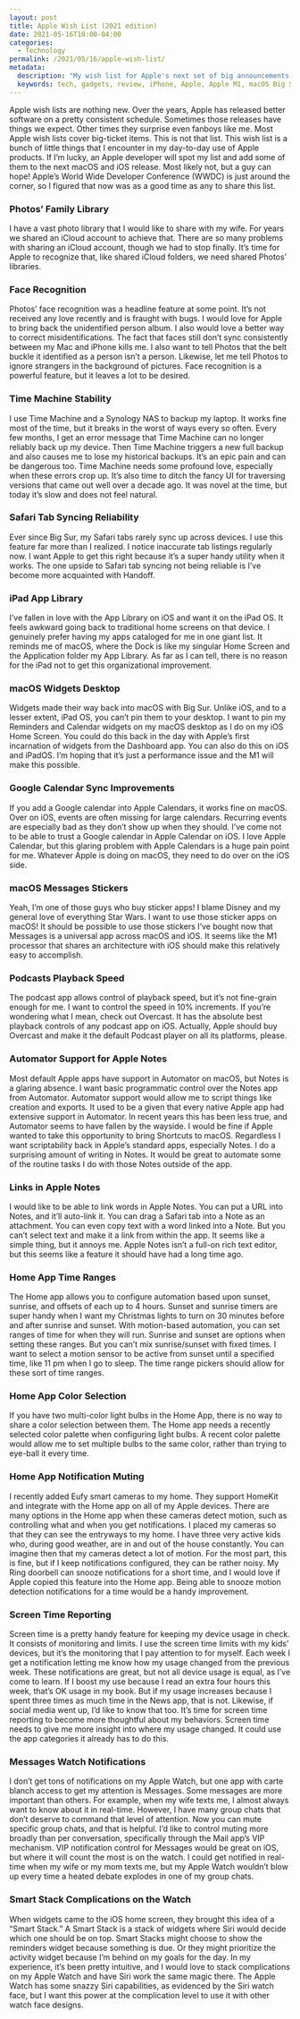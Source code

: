 ```yaml
---
layout: post
title: Apple Wish List (2021 edition)
date: 2021-05-16T10:00-04:00
categories:
  - Technology
permalink: /2021/05/16/apple-wish-list/
metadata:
  description: "My wish list for Apple's next set of big announcements (2021 edition)."
  keywords: tech, gadgets, review, iPhone, Apple, Apple M1, macOS Big Sur
---
```


Apple wish lists are nothing new. Over the years, Apple has released better software on a pretty consistent schedule. Sometimes those releases have things we expect. Other times they surprise even fanboys like me. Most Apple wish lists cover big-ticket items. This is not that list. This wish list is a bunch of little things that I encounter in my day-to-day use of Apple products. If I’m lucky, an Apple developer will spot my list and add some of them to the next macOS and iOS release. Most likely not, but a guy can hope! Apple’s World Wide Developer Conference (WWDC) is just around the corner, so I figured that now was as a good time as any to share this list.

<!-- excerpt -->

### Photos’ Family Library

I have a vast photo library that I would like to share with my wife. For years we shared an iCloud account to achieve that. There are so many problems with sharing an iCloud account, though we had to stop finally. It’s time for Apple to recognize that, like shared iCloud folders, we need shared Photos’ libraries.

### Face Recognition

Photos’ face recognition was a headline feature at some point. It’s not received any love recently and is fraught with bugs. I would love for Apple to bring back the unidentified person album. I also would love a better way to correct misidentifications. The fact that faces still don’t sync consistently between my Mac and iPhone kills me. I also want to tell Photos that the belt buckle it identified as a person isn’t a person. Likewise, let me tell Photos to ignore strangers in the background of pictures. Face recognition is a powerful feature, but it leaves a lot to be desired.

### Time Machine Stability

I use Time Machine and a Synology NAS to backup my laptop. It works fine most of the time, but it breaks in the worst of ways every so often. Every few months, I get an error message that Time Machine can no longer reliably back up my device. Then Time Machine triggers a new full backup and also causes me to lose my historical backups. It’s an epic pain and can be dangerous too. Time Machine needs some profound love, especially when these errors crop up. It’s also time to ditch the fancy UI for traversing versions that came out well over a decade ago. It was novel at the time, but today it’s slow and does not feel natural.

### Safari Tab Syncing Reliability

Ever since Big Sur, my Safari tabs rarely sync up across devices. I use this feature far more than I realized. I notice inaccurate tab listings regularly now. I want Apple to get this right because it’s a super handy utility when it works. The one upside to Safari tab syncing not being reliable is I’ve become more acquainted with Handoff.

### iPad App Library

I’ve fallen in love with the App Library on iOS and want it on the iPad OS. It feels awkward going back to traditional home screens on that device. I genuinely prefer having my apps cataloged for me in one giant list. It reminds me of macOS, where the Dock is like my singular Home Screen and the Application folder my App Library. As far as I can tell, there is no reason for the iPad not to get this organizational improvement.

### macOS Widgets Desktop

Widgets made their way back into macOS with Big Sur. Unlike iOS, and to a lesser extent, iPad OS, you can’t pin them to your desktop. I want to pin my Reminders and Calendar widgets on my macOS desktop as I do on my iOS Home Screen. You could do this back in the day with Apple’s first incarnation of widgets from the Dashboard app. You can also do this on iOS and iPadOS. I’m hoping that it’s just a performance issue and the M1 will make this possible.

### Google Calendar Sync Improvements

If you add a Google calendar into Apple Calendars, it works fine on macOS. Over on iOS, events are often missing for large calendars. Recurring events are especially bad as they don’t show up when they should. I’ve come not to be able to trust a Google calendar in Apple Calendar on iOS. I love Apple Calendar, but this glaring problem with Apple Calendars is a huge pain point for me. Whatever Apple is doing on macOS, they need to do over on the iOS side.

### macOS Messages Stickers

Yeah, I’m one of those guys who buy sticker apps! I blame Disney and my general love of everything Star Wars. I want to use those sticker apps on macOS! It should be possible to use those stickers I’ve bought now that Messages is a universal app across macOS and iOS. It seems like the M1 processor that shares an architecture with iOS should make this relatively easy to accomplish.

### Podcasts Playback Speed

The podcast app allows control of playback speed, but it’s not fine-grain enough for me. I want to control the speed in 10% increments. If you’re wondering what I mean, check out Overcast. It has the absolute best playback controls of any podcast app on iOS. Actually, Apple should buy Overcast and make it the default Podcast player on all its platforms, please.

### Automator Support for Apple Notes

Most default Apple apps have support in Automator on macOS, but Notes is a glaring absence. I want basic programmatic control over the Notes app from Automator. Automator support would allow me to script things like creation and exports. It used to be a given that every native Apple app had extensive support in Automator. In recent years this has been less true, and Automator seems to have fallen by the wayside. I would be fine if Apple wanted to take this opportunity to bring Shortcuts to macOS. Regardless I want scriptability back in Apple’s standard apps, especially Notes. I do a surprising amount of writing in Notes. It would be great to automate some of the routine tasks I do with those Notes outside of the app.

### Links in Apple Notes

I would like to be able to link words in Apple Notes. You can put a URL into Notes, and it’ll auto-link it. You can drag a Safari tab into a Note as an attachment. You can even copy text with a word linked into a Note. But you can’t select text and make it a link from within the app. It seems like a simple thing, but it annoys me. Apple Notes isn’t a full-on rich text editor, but this seems like a feature it should have had a long time ago.

### Home App Time Ranges

The Home app allows you to configure automation based upon sunset, sunrise, and offsets of each up to 4 hours. Sunset and sunrise timers are super handy when I want my Christmas lights to turn on 30 minutes before and after sunrise and sunset. With motion-based automation, you can set ranges of time for when they will run. Sunrise and sunset are options when setting these ranges. But you can’t mix sunrise/sunset with fixed times. I want to select a motion sensor to be active from sunset until a specified time, like 11 pm when I go to sleep. The time range pickers should allow for these sort of time ranges.

### Home App Color Selection

If you have two multi-color light bulbs in the Home App, there is no way to share a color selection between them. The Home app needs a recently selected color palette when configuring light bulbs. A recent color palette would allow me to set multiple bulbs to the same color, rather than trying to eye-ball it every time.

### Home App Notification Muting

I recently added Eufy smart cameras to my home. They support HomeKit and integrate with the Home app on all of my Apple devices. There are many options in the Home app when these cameras detect motion, such as controlling what and when you get notifications. I placed my cameras so that they can see the entryways to my home. I have three very active kids who, during good weather, are in and out of the house constantly. You can imagine then that my cameras detect a lot of motion. For the most part, this is fine, but if I keep notifications configured, they can be rather noisy. My Ring doorbell can snooze notifications for a short time, and I would love if Apple copied this feature into the Home app. Being able to snooze motion detection notifications for a time would be a handy improvement.

### Screen Time Reporting

Screen time is a pretty handy feature for keeping my device usage in check. It consists of monitoring and limits. I use the screen time limits with my kids’ devices, but it’s the monitoring that I pay attention to for myself. Each week I get a notification letting me know how my usage changed from the previous week. These notifications are great, but not all device usage is equal, as I’ve come to learn. If I boost my use because I read an extra four hours this week, that’s OK usage in my book. But if my usage increases because I spent three times as much time in the News app, that is not. Likewise, if social media went up, I’d like to know that too. It’s time for screen time reporting to become more thoughtful about my behaviors. Screen time needs to give me more insight into where my usage changed. It could use the app categories it already has to do this.

### Messages Watch Notifications

I don’t get tons of notifications on my Apple Watch, but one app with carte blanch access to get my attention is Messages. Some messages are more important than others. For example, when my wife texts me, I almost always want to know about it in real-time. However, I have many group chats that don’t deserve to command that level of attention. Now you can mute specific group chats, and that is helpful. I’d like to control muting more broadly than per conversation, specifically through the Mail app’s VIP mechanism. VIP notification control for Messages would be great on iOS, but where it will count the most is on the watch. I could get notified in real-time when my wife or my mom texts me, but my Apple Watch wouldn’t blow up every time a heated debate explodes in one of my group chats.

### Smart Stack Complications on the Watch

When widgets came to the iOS home screen, they brought this idea of a “Smart Stack.” A Smart Stack is a stack of widgets where Siri would decide which one should be on top. Smart Stacks might choose to show the reminders widget because something is due. Or they might prioritize the activity widget because I’m behind on my goals for the day. In my experience, it’s been pretty intuitive, and I would love to stack complications on my Apple Watch and have Siri work the same magic there. The Apple Watch has some snazzy Siri capabilities, as evidenced by the Siri watch face, but I want this power at the complication level to use it with other watch face designs.
